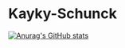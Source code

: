 # Kayky-Schunck

  [![Anurag's GitHub stats](https://github-readme-stats.vercel.app/api?username=kaykyschunck)](https://github.com/anuraghazra/github-readme-stats)

 

  
